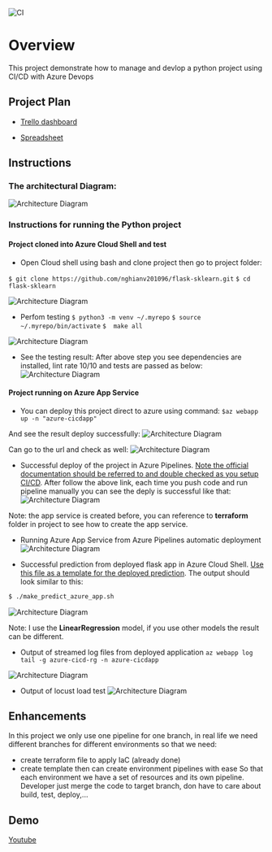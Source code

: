 ![CI](https://github.com/nghianv201096/flask-sklearn/workflows/CI-For-Flask-Sklearn/badge.svg)

# Overview
This project demonstrate how to manage and devlop a python project using CI/CD with Azure Devops

## Project Plan
* [Trello dashboard](https://trello.com/invite/b/LjM02f9V/ATTIc3ae49bf99e261765976ec7261453b1e9AAD8CCF/devops-cicd)

* [Spreadsheet](https://docs.google.com/spreadsheets/d/13dpzdWq9o4rJQGc9_PalnsjQQR-BhnE6FWobD3n_l38/edit?usp=sharing)

## Instructions

### The architectural Diagram:
![Architecture Diagram](./images/Doc_ArchitecturalDiagram.png )

### Instructions for running the Python project
#### Project cloned into Azure Cloud Shell and test
* Open Cloud shell using bash and clone project then go to project folder:

`$ git clone https://github.com/nghianv201096/flask-sklearn.git`
`$ cd flask-sklearn`

![Architecture Diagram](./images/CI_CloneProject.png )

* Perfom testing 
`$ python3 -m venv ~/.myrepo`
`$ source ~/.myrepo/bin/activate`
`$  make all`

![Architecture Diagram](./images/CI_TestProject.png )

* See the testing result:
After above step you see dependencies are installed, lint rate 10/10 and tests are passed as below:
![Architecture Diagram](./images/CI_TestRunResult.png )
#### Project running on Azure App Service

* You can deploy this project direct to azure using command:
`$az webapp up -n "azure-cicdapp"`

And see the result deploy successfully:
![Architecture Diagram](./images/CI_DeployApp.png )

Can go to the url and check as well:
![Architecture Diagram](./images/CI_UpSuccessful.png )

* Successful deploy of the project in Azure Pipelines.  [Note the official documentation should be referred to and double checked as you setup CI/CD](https://docs.microsoft.com/en-us/azure/devops/pipelines/ecosystems/python-webapp?view=azure-devops).
After follow the above link, each time you push code and run pipeline manually you can see the deply is successful like that:
![Architecture Diagram](./images/CD_AzurePipelineRunSuccessfully.png)

Note: the app service is created before, you can reference to **terraform** folder in project to see how to create the app service.

* Running Azure App Service from Azure Pipelines automatic deployment
![Architecture Diagram](./images/CD_AzureAppService.png)

* Successful prediction from deployed flask app in Azure Cloud Shell.  [Use this file as a template for the deployed prediction](https://github.com/udacity/nd082-Azure-Cloud-DevOps-Starter-Code/blob/master/C2-AgileDevelopmentwithAzure/project/starter_files/flask-sklearn/make_predict_azure_app.sh).
The output should look similar to this:

```bash
$ ./make_predict_azure_app.sh
```
![Architecture Diagram](./images/CD_MakePrediction.png)

Note: I use the **LinearRegression** model, if you use other models the result can be different.

* Output of streamed log files from deployed application
`az webapp log tail -g azure-cicd-rg -n azure-cicdapp`

![Architecture Diagram](./images/CD_DeployLog.png)

* Output of locust load test
![Architecture Diagram](./images/CI_Locust.png)

## Enhancements

In this project we only use one pipeline for one branch, in real life we need different branches for different environments so that we need:
* create terraform file to apply IaC (already done)
* create template then can create environment pipelines with ease
So that each environment we have a set of resources and its own pipeline. Developer just merge the code to target branch, don have to care about build, test, deploy,...

## Demo 
[Youtube](https://www.youtube.com/watch?v=P6WsYP61uEc&ab_channel=Ngh%C4%A9aNguy%E1%BB%85nV%C4%83n)


